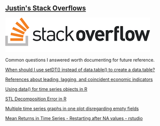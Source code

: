 ## [Justin's Stack Overflows](https://stackoverflow.com/users/5741981/justin)

[![](https://github.com/JustinMShea/stack-overflow/blob/master/graphics/stackoverflow_icon.png)](https://stackoverflow.com/users/5741981/justin)


Common questions I answered worth documenting for future reference.

[When should I use setDT() instead of data.table() to create a data.table?](https://github.com/JustinMShea/stack-overflow/blob/master/answered/When_should_I_use_setDT_instead_of_data.table_to_create_a_datatable.md)


[References about leading, lagging, and coincident economic indicators](https://github.com/JustinMShea/stack-overflow/blob/master/answered/References_about_leading%2C_lagging%2C_and_coincident_economic_indicators.pdf)

[Using data() for time series objects in R](https://github.com/JustinMShea/stack-overflow/blob/master/answered/Using_%60data%60_for_time_series_objects_in_R.pdf)

[STL Decomposition Error in R](https://github.com/JustinMShea/stack-overflow/blob/master/answered/STL_ts_frequency_%3D_1.pdf)

[Multiple time series graphs in one plot disregarding empty fields](https://github.com/JustinMShea/stack-overflow/blob/master/answered/multiple_time_series_graphs_in_one_plot_disregarding_empty_fields.pdf)

[Mean Returns in Time Series - Restarting after NA values - rstudio](https://github.com/JustinMShea/stack-overflow/blob/master/github_documents/Mean_Returns_in_Time_Series-Restarting_after_NA_values-rstudio.md)